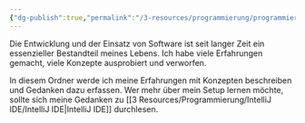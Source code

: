 ```yaml
---
{"dg-publish":true,"permalink":"/3-resources/programmierung/programmierung/","pinned":true,"created":"2024-04-20T07:57:28.950+02:00","updated":"2024-04-20T23:34:03.004+02:00"}
---
```



Die Entwicklung und der Einsatz von Software ist seit langer Zeit ein essenzieller Bestandteil meines Lebens. Ich habe viele Erfahrungen gemacht, viele Konzepte ausprobiert und verworfen.

In diesem Ordner werde ich meine Erfahrungen mit Konzepten beschreiben und Gedanken dazu erfassen.
Wer mehr über mein Setup lernen möchte, sollte sich meine Gedanken zu [[3 Resources/Programmierung/IntelliJ IDE/IntelliJ IDE\|IntelliJ IDE]] durchlesen.
